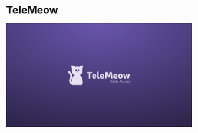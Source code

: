 # TeleMeow
![sick banner](https://raw.githubusercontent.com/3r1s-s/telemeow/main/src/assets/images/telemeow-bannerea.png)
